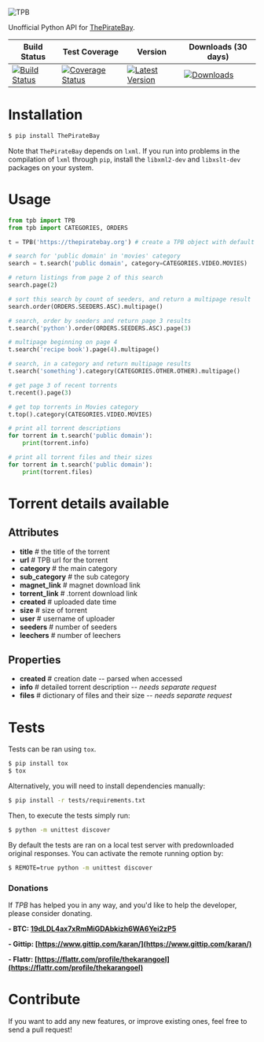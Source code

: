 ![TPB](http://www.goel.im/images/tpb.jpg)

Unofficial Python API for [ThePirateBay](http://thepiratebay.org/).

| Build Status | Test Coverage | Version | Downloads (30 days) |
| ------------ | ------------- | ------- | ------------------- |
| [![Build Status](https://travis-ci.org/karan/TPB.png?branch=master)](https://travis-ci.org/karan/TPB) | [![Coverage Status](https://coveralls.io/repos/karan/TPB/badge.png)](https://coveralls.io/r/karan/TPB) | [![Latest Version](https://pypip.in/v/ThePirateBay/badge.png)](https://pypi.python.org/pypi/ThePirateBay/) | [![Downloads](https://pypip.in/d/ThePirateBay/badge.png)](https://pypi.python.org/pypi/ThePirateBay/) |

Installation
=============
```sh
$ pip install ThePirateBay
```

Note that ``ThePirateBay`` depends on ``lxml``. If you run into problems in the compilation of ``lxml`` through ``pip``, install the ``libxml2-dev`` and ``libxslt-dev`` packages on your system.

Usage
==========

```python
from tpb import TPB
from tpb import CATEGORIES, ORDERS

t = TPB('https://thepiratebay.org') # create a TPB object with default domain

# search for 'public domain' in 'movies' category
search = t.search('public domain', category=CATEGORIES.VIDEO.MOVIES)

# return listings from page 2 of this search
search.page(2)

# sort this search by count of seeders, and return a multipage result
search.order(ORDERS.SEEDERS.ASC).multipage()

# search, order by seeders and return page 3 results
t.search('python').order(ORDERS.SEEDERS.ASC).page(3)

# multipage beginning on page 4
t.search('recipe book').page(4).multipage()

# search, in a category and return multipage results
t.search('something').category(CATEGORIES.OTHER.OTHER).multipage()

# get page 3 of recent torrents
t.recent().page(3)

# get top torrents in Movies category
t.top().category(CATEGORIES.VIDEO.MOVIES)

# print all torrent descriptions
for torrent in t.search('public domain'):
    print(torrent.info)

# print all torrent files and their sizes
for torrent in t.search('public domain'):
    print(torrent.files)
```

Torrent details available
==================

Attributes
----------

* **title** # the title of the torrent
* **url** # TPB url for the torrent
* **category** # the main category
* **sub_category** # the sub category
* **magnet_link** # magnet download link
* **torrent_link** # .torrent download link
* **created** # uploaded date time
* **size** # size of torrent
* **user** # username of uploader
* **seeders** # number of seeders
* **leechers** # number of leechers

Properties
----------

* **created** # creation date -- parsed when accessed
* **info** # detailed torrent description -- *needs separate request*
* **files** # dictionary of files and their size -- *needs separate request*

Tests
=====

Tests can be ran using `tox`.
```sh
$ pip install tox
$ tox
```

Alternatively, you will need to install dependencies manually:
```sh
$ pip install -r tests/requirements.txt
```

Then, to execute the tests simply run:
```sh
$ python -m unittest discover
```

By default the tests are ran on a local test server with predownloaded original
responses. You can activate the remote running option by:
```sh
$ REMOTE=true python -m unittest discover
```

### Donations

If *TPB* has helped you in any way, and you'd like to help the developer, please consider donating.

**- BTC: [19dLDL4ax7xRmMiGDAbkizh6WA6Yei2zP5](http://i.imgur.com/bAQgKLN.png)**

**- Gittip: [https://www.gittip.com/karan/](https://www.gittip.com/karan/)**

**- Flattr: [https://flattr.com/profile/thekarangoel](https://flattr.com/profile/thekarangoel)**

Contribute
========

If you want to add any new features, or improve existing ones, feel free to send a pull request!
